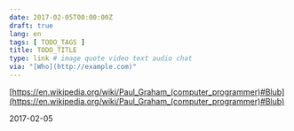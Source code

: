 ```yaml
---
date: 2017-02-05T00:00:00Z
draft: true
lang: en
tags: [ TODO_TAGS ]
title: TODO_TITLE
type: link # image quote video text audio chat
via: "[Who](http://example.com)"
---
```



[https://en.wikipedia.org/wiki/Paul_Graham_(computer_programmer)#Blub](https://en.wikipedia.org/wiki/Paul_Graham_(computer_programmer)#Blub)

2017-02-05 
